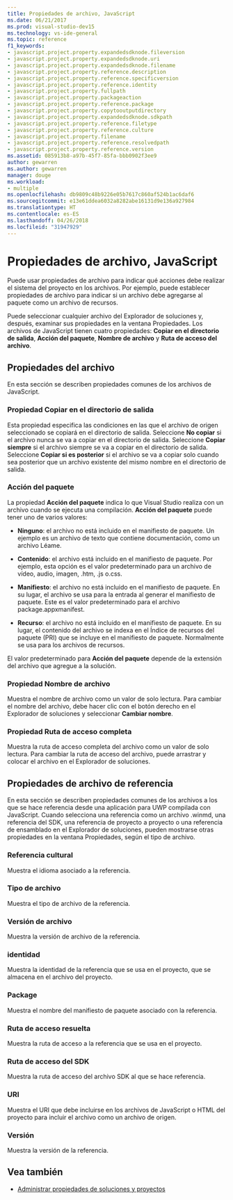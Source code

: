```yaml
---
title: Propiedades de archivo, JavaScript
ms.date: 06/21/2017
ms.prod: visual-studio-dev15
ms.technology: vs-ide-general
ms.topic: reference
f1_keywords:
- javascript.project.property.expandedsdknode.fileversion
- javascript.project.property.expandedsdknode.uri
- javascript.project.property.expandedsdknode.filename
- javascript.project.property.reference.description
- javascript.project.property.reference.specificversion
- javascript.project.property.reference.identity
- javascript.project.property.fullpath
- javascript.project.property.packageaction
- javascript.project.property.reference.package
- javascript.project.property.copytooutputdirectory
- javascript.project.property.expandedsdknode.sdkpath
- javascript.project.property.reference.filetype
- javascript.project.property.reference.culture
- javascript.project.property.filename
- javascript.project.property.reference.resolvedpath
- javascript.project.property.reference.version
ms.assetid: 085913b8-a97b-45f7-85fa-bbb0902f3ee9
author: gewarren
ms.author: gewarren
manager: douge
ms.workload:
- multiple
ms.openlocfilehash: db9809c48b9226e05b7617c860af524b1ac6daf6
ms.sourcegitcommit: e13e61ddea6032a8282abe16131d9e136a927984
ms.translationtype: HT
ms.contentlocale: es-ES
ms.lasthandoff: 04/26/2018
ms.locfileid: "31947929"
---
```

# <a name="file-properties-javascript"></a>Propiedades de archivo, JavaScript
Puede usar propiedades de archivo para indicar qué acciones debe realizar el sistema del proyecto en los archivos. Por ejemplo, puede establecer propiedades de archivo para indicar si un archivo debe agregarse al paquete como un archivo de recursos.

 Puede seleccionar cualquier archivo del Explorador de soluciones y, después, examinar sus propiedades en la ventana Propiedades. Los archivos de JavaScript tienen cuatro propiedades: **Copiar en el directorio de salida**, **Acción del paquete**, **Nombre de archivo** y **Ruta de acceso del archivo**.

## <a name="file-properties"></a>Propiedades del archivo
 En esta sección se describen propiedades comunes de los archivos de JavaScript.

### <a name="copy-to-output-directory-property"></a>Propiedad Copiar en el directorio de salida
 Esta propiedad especifica las condiciones en las que el archivo de origen seleccionado se copiará en el directorio de salida. Seleccione **No copiar** si el archivo nunca se va a copiar en el directorio de salida. Seleccione **Copiar siempre** si el archivo siempre se va a copiar en el directorio de salida. Seleccione **Copiar si es posterior** si el archivo se va a copiar solo cuando sea posterior que un archivo existente del mismo nombre en el directorio de salida.

### <a name="package-action"></a>Acción del paquete
 La propiedad **Acción del paquete** indica lo que Visual Studio realiza con un archivo cuando se ejecuta una compilación. **Acción del paquete** puede tener uno de varios valores:

-   **Ninguno**: el archivo no está incluido en el manifiesto de paquete. Un ejemplo es un archivo de texto que contiene documentación, como un archivo Léame.

-   **Contenido**: el archivo está incluido en el manifiesto de paquete. Por ejemplo, esta opción es el valor predeterminado para un archivo de vídeo, audio, imagen, .htm, .js o.css.

-   **Manifiesto**: el archivo no está incluido en el manifiesto de paquete. En su lugar, el archivo se usa para la entrada al generar el manifiesto de paquete. Este es el valor predeterminado para el archivo package.appxmanifest.

-   **Recurso**: el archivo no está incluido en el manifiesto de paquete. En su lugar, el contenido del archivo se indexa en el Índice de recursos del paquete (PRI) que se incluye en el manifiesto de paquete. Normalmente se usa para los archivos de recursos.

El valor predeterminado para **Acción del paquete** depende de la extensión del archivo que agregue a la solución.

### <a name="file-name-property"></a>Propiedad Nombre de archivo
 Muestra el nombre de archivo como un valor de solo lectura. Para cambiar el nombre del archivo, debe hacer clic con el botón derecho en el Explorador de soluciones y seleccionar **Cambiar nombre**.

### <a name="full-path-property"></a>Propiedad Ruta de acceso completa
 Muestra la ruta de acceso completa del archivo como un valor de solo lectura. Para cambiar la ruta de acceso del archivo, puede arrastrar y colocar el archivo en el Explorador de soluciones.

## <a name="reference-file-properties"></a>Propiedades de archivo de referencia
 En esta sección se describen propiedades comunes de los archivos a los que se hace referencia desde una aplicación para UWP compilada con JavaScript. Cuando selecciona una referencia como un archivo .winmd, una referencia del SDK, una referencia de proyecto a proyecto o una referencia de ensamblado en el Explorador de soluciones, pueden mostrarse otras propiedades en la ventana Propiedades, según el tipo de archivo.

### <a name="culture"></a>Referencia cultural
 Muestra el idioma asociado a la referencia.

### <a name="file-type"></a>Tipo de archivo
 Muestra el tipo de archivo de la referencia.

### <a name="file-version"></a>Versión de archivo
 Muestra la versión de archivo de la referencia.

### <a name="identity"></a>identidad
 Muestra la identidad de la referencia que se usa en el proyecto, que se almacena en el archivo del proyecto.

### <a name="package"></a>Package
 Muestra el nombre del manifiesto de paquete asociado con la referencia.

### <a name="resolved-path"></a>Ruta de acceso resuelta
 Muestra la ruta de acceso a la referencia que se usa en el proyecto.

### <a name="sdk-path"></a>Ruta de acceso del SDK
 Muestra la ruta de acceso del archivo SDK al que se hace referencia.

### <a name="uri"></a>URI
 Muestra el URI que debe incluirse en los archivos de JavaScript o HTML del proyecto para incluir el archivo como un archivo de origen.

### <a name="version"></a>Versión
 Muestra la versión de la referencia.

## <a name="see-also"></a>Vea también

- [Administrar propiedades de soluciones y proyectos](../../ide/managing-project-and-solution-properties.md)